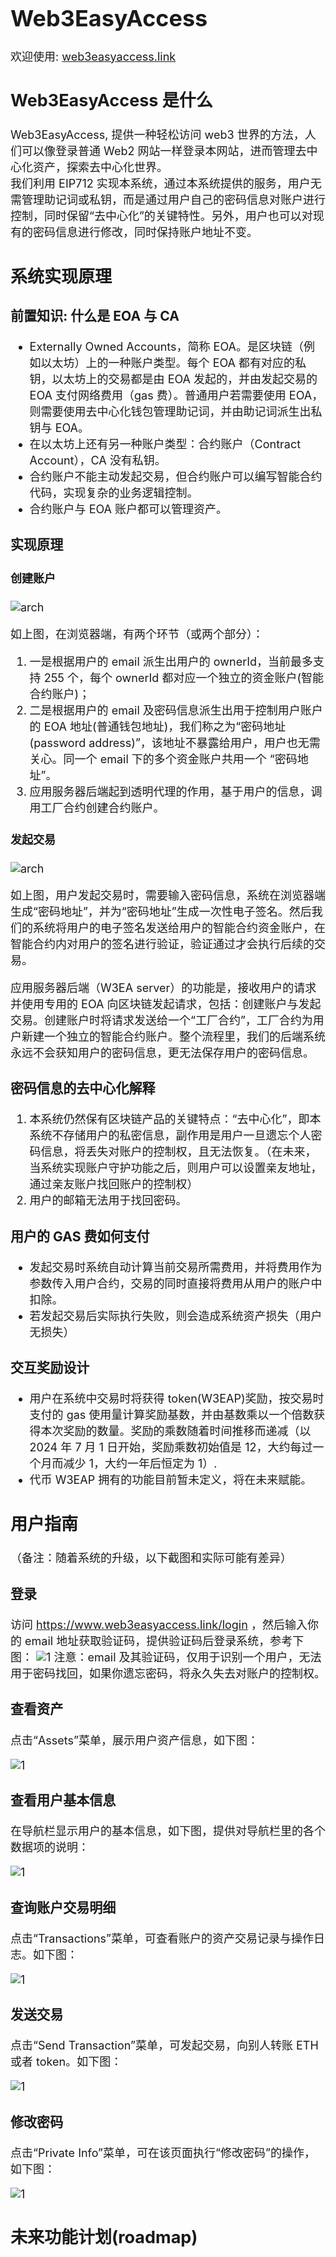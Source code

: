 <font size=4>

# Web3EasyAccess

欢迎使用: [web3easyaccess.link](https://www.web3easyaccess.link/)

## Web3EasyAccess 是什么

Web3EasyAccess, 提供一种轻松访问 web3 世界的方法，人们可以像登录普通 Web2 网站一样登录本网站，进而管理去中心化资产，探索去中心化世界。\
我们利用 EIP712 实现本系统，通过本系统提供的服务，用户无需管理助记词或私钥，而是通过用户自己的密码信息对账户进行控制，同时保留“去中心化”的关键特性。另外，用户也可以对现有的密码信息进行修改，同时保持账户地址不变。

## 系统实现原理

### 前置知识: 什么是 EOA 与 CA

-   Externally Owned Accounts，简称 EOA。是区块链（例如以太坊）上的一种账户类型。每个 EOA 都有对应的私钥，以太坊上的交易都是由 EOA 发起的，并由发起交易的 EOA 支付网络费用（gas 费）。普通用户若需要使用 EOA，则需要使用去中心化钱包管理助记词，并由助记词派生出私钥与 EOA。
-   在以太坊上还有另一种账户类型：合约账户（Contract Account），CA 没有私钥。
-   合约账户不能主动发起交易，但合约账户可以编写智能合约代码，实现复杂的业务逻辑控制。
-   合约账户与 EOA 账户都可以管理资产。

### 实现原理

#### 创建账户

![arch](./resources/W3EA-ARCH-1.png "architecture")

如上图，在浏览器端，有两个环节（或两个部分）：

1. 一是根据用户的 email 派生出用户的 ownerId，当前最多支持 255 个，每个 ownerId 都对应一个独立的资金账户(智能合约账户)；
2. 二是根据用户的 email 及密码信息派生出用于控制用户账户的 EOA 地址(普通钱包地址)，我们称之为“密码地址(password address)”，该地址不暴露给用户，用户也无需关心。同一个 email 下的多个资金账户共用一个 “密码地址”。
3. 应用服务器后端起到透明代理的作用，基于用户的信息，调用工厂合约创建合约账户。

#### 发起交易

![arch](./resources/W3EA-ARCH-2.png "architecture")

如上图，用户发起交易时，需要输入密码信息，系统在浏览器端生成“密码地址”，并为“密码地址”生成一次性电子签名。然后我们的系统将用户的电子签名发送给用户的智能合约资金账户，在智能合约内对用户的签名进行验证，验证通过才会执行后续的交易。

应用服务器后端（W3EA server）的功能是，接收用户的请求并使用专用的 EOA 向区块链发起请求，包括：创建账户与发起交易。创建账户时将请求发送给一个“工厂合约”，工厂合约为用户新建一个独立的智能合约账户。整个流程里，我们的后端系统永远不会获知用户的密码信息，更无法保存用户的密码信息。

### 密码信息的去中心化解释

1. 本系统仍然保有区块链产品的关键特点：“去中心化”，即本系统不存储用户的私密信息，副作用是用户一旦遗忘个人密码信息，将丢失对账户的控制权，且无法恢复。（在未来，当系统实现账户守护功能之后，则用户可以设置亲友地址，通过亲友账户找回账户的控制权）
2. 用户的邮箱无法用于找回密码。

### 用户的 GAS 费如何支付

-   发起交易时系统自动计算当前交易所需费用，并将费用作为参数传入用户合约，交易的同时直接将费用从用户的账户中扣除。
-   若发起交易后实际执行失败，则会造成系统资产损失（用户无损失）

### 交互奖励设计

-   用户在系统中交易时将获得 token(W3EAP)奖励，按交易时支付的 gas 使用量计算奖励基数，并由基数乘以一个倍数获得本次奖励的数量。奖励的乘数随着时间推移而递减（以 2024 年 7 月 1 日开始，奖励乘数初始值是 12，大约每过一个月而减少 1，大约一年后恒定为 1）.
-   代币 W3EAP 拥有的功能目前暂未定义，将在未来赋能。

## 用户指南

（备注：随着系统的升级，以下截图和实际可能有差异）

### 登录

访问 https://www.web3easyaccess.link/login ，然后输入你的 email 地址获取验证码，提供验证码后登录系统，参考下图：
![1](./resources/01login.png "x")
注意：email 及其验证码，仅用于识别一个用户，无法用于密码找回，如果你遗忘密码，将永久失去对账户的控制权。

### 查看资产

点击“Assets”菜单，展示用户资产信息，如下图：

![1](./resources/02asset.png "x")

### 查看用户基本信息

在导航栏显示用户的基本信息，如下图，提供对导航栏里的各个数据项的说明：

![1](./resources/03navbar.png "x")

### 查询账户交易明细

点击“Transactions”菜单，可查看账户的资产交易记录与操作日志。如下图：

![1](./resources/04transactions.png "x")

### 发送交易

点击“Send Transaction”菜单，可发起交易，向别人转账 ETH 或者 token。如下图：

![1](./resources/05sendtransaction.png "x")

### 修改密码

点击“Private Info”菜单，可在该页面执行“修改密码”的操作，如下图：

![1](./resources/06modifaction.png "x")

## 未来功能计划(roadmap)

</font>
